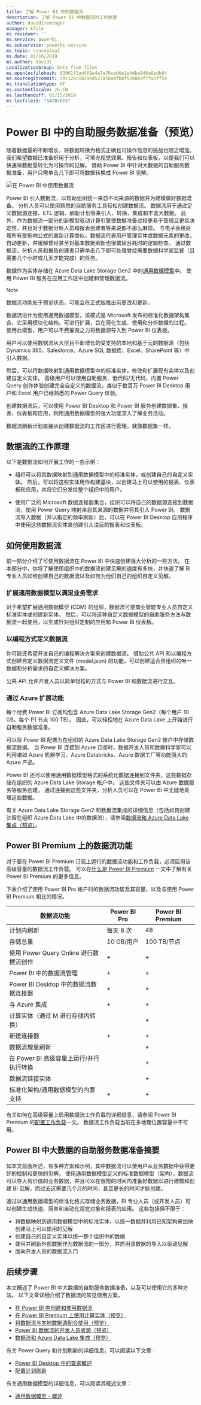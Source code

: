 ```yaml
---
title: 了解 Power BI 中的数据流
description: 了解 Power BI 中数据流的工作原理
author: davidiseminger
manager: kfile
ms.reviewer: ''
ms.service: powerbi
ms.subservice: powerbi-service
ms.topic: conceptual
ms.date: 01/10/2019
ms.author: davidi
LocalizationGroup: Data from files
ms.openlocfilehash: 83961f3ad469a4a7a76ceb6e1e4dba846a6edb04
ms.sourcegitcommit: c8c126c1b2ab4527a16a4fb8f5208e0f7fa5ff5a
ms.translationtype: HT
ms.contentlocale: zh-CN
ms.lasthandoff: 01/15/2019
ms.locfileid: "54287615"
---
```

# <a name="self-service-data-prep-in-power-bi-preview"></a>Power BI 中的自助服务数据准备（预览）

随着数据量的不断增长，将数据转换为格式正确且可操作信息的挑战也随之增加。 我们希望数据已准备好用于分析，可填充视觉效果、报告和仪表板，以便我们可以快速将数据量转化为可操作的见解。 借助 Power BI 中针对大数据的自助服务数据准备，用户只需单击几下即可将数据转换成 Power BI 见解。

![在 Power BI 中使用数据流](media/service-dataflows-overview/powerbi-dataflows_01.png)

Power BI 引入数据流，以帮助组织统一来自不同来源的数据并为建模做好数据准备。 分析人员可以使用熟悉的自助服务工具轻松创建数据流。 数据流用于通过定义数据源连接、ETL 逻辑、刷新计划等来引入、转换、集成和丰富大数据。 此外，作为数据流一部分的新模型驱动计算引擎使数据准备过程更易于管理且更具决定性，并且对于数据分析人员和报表创建者等来说都不那么麻烦。 与电子表格处理所有受影响公式的重新计算类似，数据流代表用户管理实体或数据元素的更改，自动更新，并缓解曾经甚至对基本数据刷新也很繁琐且耗时的逻辑检查。 通过数据流，分析人员和报告创建者只需单击几下即可处理曾经需要数据科学家监督（且需要几个小时或几天才能完成）的任务。 

数据作为实体存储在 Azure Data Lake Storage Gen2 中的[通用数据模型](https://docs.microsoft.com/powerapps/common-data-model/overview)中。 使用 Power BI 服务在应用工作区中创建和管理数据流。  

> [!NOTE]
> 数据流功能处于预览状态，可能会在正式版推出前更改和更新。

 
数据流设计为使用通用数据模型，该模式是 Microsoft 发布的标准化数据架构集合，它采用模块化结构，可进行扩展，旨在简化生成、使用和分析数据的过程。 使用此模型，用户可以不费摧毁之力将数据源导入到 Power BI 仪表板。

用户可以使用数据流从大型且不断增长的受支持的本地和基于云的数据源（包括 Dynamics 365、Salesforce、Azure SQL 数据库、Excel、SharePoint 等）中引入数据。

然后，可以将数据映射到通用数据模型中的标准实体，修改和扩展现有实体以及创建自定义实体。 高级用户可以使用自助服务、低代码/无代码、内置 Power Query 创作体验创建完全自定义的数据流，类似于数百万 Power BI Desktop 用户和 Excel 用户已经熟悉的 Power Query 体验。  

创建数据流后，可以使用 Power BI Desktop 和 Power BI 服务创建数据集、报表、仪表板和应用，利用通用数据模型的强大功能深入了解业务活动。 

数据流刷新计划直接从创建数据流的工作区进行管理，就像数据集一样。 

## <a name="how-dataflows-work"></a>数据流的工作原理

以下是数据流如何开展工作的一些示例：

* 组织可以将其数据映射到通用数据模型中的标准实体，或创建自己的自定义实体。 然后，可以将这些实体用作构建基块，以创建马上可以使用的报表、仪表板和应用，并将它们分发给整个组织中的用户。 

* 使用广泛的 Microsoft 数据连接器集合，组织可以将自己的数据源连接到数据流，使用 Power Query 映射来自其来源的数据并将其引入 Power BI。 数据流导入数据（并以指定的频率刷新）后，可以在 Power BI Desktop 应用程序中使用这些数据流实体来创建引人注目的报表和仪表板。 

## <a name="how-to-use-dataflows"></a>如何使用数据流

前一部分介绍了可使用数据流在 Power BI 中快速创建强大分析的一些方法。 在本部分中，你将了解使用组织中的数据流创建见解的速度有多快，并快速了解 BI 专业人员如何创建自己的数据流以及如何为他们自己的组织自定义见解。

### <a name="extend-the-common-data-model-for-your-business-needs"></a>扩展通用数据模型以满足业务需求
对于希望扩展通用数据模型 (CDM) 的组织，数据流可使商业智能专业人员自定义标准实体或创建新实体。 然后，可以将这种自定义数据模型的自助服务方法与数据流一起使用，以生成针对组织定制的应用和 Power BI 仪表板。

### <a name="define-dataflows-programmatically"></a>以编程方式定义数据流
你可能还希望开发自己的编程解决方案来创建数据流。 借助公共 API 和以编程方式创建自定义数据流定义文件 (model.json) 的功能，可以创建适合贵组织的唯一数据和分析需求的自定义解决方案。 

公共 API 允许开发人员以简单轻松的方式与 Power BI 和数据流进行交互。

### <a name="extend-your-capabilities-with-azure"></a>通过 Azure 扩展功能
每个付费 Power BI 订阅均包含 Azure Data Lake Storage Gen2（每个用户 10 GB，每个 P1 节点 100 TB）。 因此，可以轻松地在 Azure Data Lake 上开始进行自助服务数据准备。 

可以将 Power BI 配置为在组织的 Azure Data Lake Storage Gen2 帐户中存储数据流数据。 当 Power BI 连接到 Azure 订阅时，数据开发人员和数据科学家可以利用诸如 Azure 机器学习、Azure Databricks、Azure 数据工厂等功能强大的 Azure 产品。

Power BI 还可以使用通用数据模型格式的系统化数据连接到文件夹，这些数据存储在组织的 Azure Data Lake Storage 帐户中。 这些文件夹可以由 Azure 数据服务等服务创建。 通过连接到这些文件夹，分析人员可以在 Power BI 中无缝地处理这些数据。 

有关 Azure Data Lake Storage Gen2 和数据流集成的详细信息（包括如何创建驻留在组织 Azure Data Lake 中的数据流），请参阅[数据流和 Azure Data Lake 集成（预览）](service-dataflows-azure-data-lake-integration.md)。

## <a name="dataflow-capabilities-on-power-bi-premium"></a>Power BI Premium 上的数据流功能

对于要在 Power BI Premium 订阅上运行的数据流功能和工作负载，必须启用该高级容量的数据流工作负载。 可以在[什么是 Power BI Premium](service-premium.md) 一文中了解有关 Power BI Premium 的更多信息。 

下表介绍了使用 Power BI Pro 帐户时的数据流功能及其容量，以及与使用 Power BI Premium 相比的情况。


|数据流功能 | Power BI Pro |   Power BI Premium |
|---------|---------|---------|
|计划内刷新| 每天 8 次|  48|
|存储总量| 10 GB/用户  |100 TB/节点|
|使用 Power Query Online 进行数据流创作|    +   |+|
|Power BI 中的数据流管理|   +|  +|
|Power BI Desktop 中的数据流数据连接器|  +|  +|
|与 Azure 集成|    +|  +|
|计算实体（通过 M 进行存储内转换） | |   +|
|新建连接器|    +|  +|
|数据流增量刷新|  |   +|
|在 Power BI 高级容量上运行/并行执行转换|   |   +|
|数据流链接实体| |        +|
|标准化架构/通用数据模型的内置支持|  +|  +|

有关如何在高级容量上启用数据流工作负载的详细信息，请参阅 Power BI Premium 的[配置工作负载](service-admin-premium-manage.md#configure-workloads)一文。 数据流工作负载当前在多地理位置容量中不可用。

## <a name="summary-of-self-service-data-prep-for-big-data-in-power-bi"></a>Power BI 中大数据的自助服务数据准备摘要
如本文前面所述，有多种方案和示例，其中数据流可以使用户从业务数据中获得更好的控制和更快的见解。 使用通用数据模型定义的标准数据模型（架构），数据流可以导入有价值的业务数据，并且可以在很短的时间内准备好数据以进行建模和创建 BI 见解，而过去这需要几个月的时间，甚至更长的时间才能创建。 

通过以通用数据模型的标准化格式存储业务数据，BI 专业人员（或开发人员）可以创建生成快速、简单和自动化视觉对象和报表的应用。 这些包括但不限于：


* 将数据映射到通用数据模型中的标准实体，以统一数据并利用已知架构来加快创建马上可以使用的见解
* 创建自己的自定义实体以统一整个组织中的数据 
* 使用并刷新外部数据作为数据流的一部分，并启用该数据的导入以驱动见解
* 面向开发人员的数据流入门


## <a name="next-steps"></a>后续步骤

本文概述了 Power BI 中大数据的自助服务数据准备，以及可以使用它的多种方法。 以下文章详细介绍了数据流的常见使用方案。 

* [在 Power BI 中创建和使用数据流](service-dataflows-create-use.md)
* [在 Power BI Premium 上使用计算实体（预览）](service-dataflows-computed-entities-premium.md)
* [将数据流与本地数据源配合使用（预览）](service-dataflows-on-premises-gateways.md)
* [Power BI 数据流的开发人员资源（预览）](service-dataflows-developer-resources.md)
* [数据流和 Azure Data Lake 集成（预览）](service-dataflows-azure-data-lake-integration.md)

有关 Power Query 和计划刷新的详细信息，可以阅读以下文章：
* [Power BI Desktop 中的查询概述](desktop-query-overview.md)
* [配置计划刷新](refresh-scheduled-refresh.md)

有关通用数据模型的详细信息，可以阅读其概述文章：
* [通用数据模型 - 概述](https://docs.microsoft.com/powerapps/common-data-model/overview)

